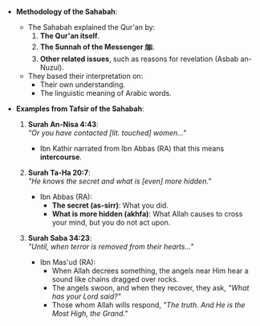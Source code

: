 - **Methodology of the Sahabah**:  
  - The Sahabah explained the Qur'an by:  
    1. **The Qur'an itself**.  
    2. **The Sunnah of the Messenger ﷺ**.  
    3. **Other related issues**, such as reasons for revelation (Asbab an-Nuzul).  
  - They based their interpretation on:  
    - Their own understanding.  
    - The linguistic meaning of Arabic words.

- **Examples from Tafsir of the Sahabah**:
  1. **Surah An-Nisa 4:43**:  
     *"Or you have contacted [lit. touched] women..."*  
     - Ibn Kathir narrated from Ibn Abbas (RA) that this means **intercourse**.

  2. **Surah Ta-Ha 20:7**:  
     *"He knows the secret and what is [even] more hidden."*  
     - Ibn Abbas (RA):  
       - **The secret (as-sirr)**: What you did.  
       - **What is more hidden (akhfa)**: What Allah causes to cross your mind, but you do not act upon.

  3. **Surah Saba 34:23**:  
     *"Until, when terror is removed from their hearts..."*  
     - Ibn Mas'ud (RA):  
       - When Allah decrees something, the angels near Him hear a sound like chains dragged over rocks.  
       - The angels swoon, and when they recover, they ask, *"What has your Lord said?"*  
       - Those whom Allah wills respond, *"The truth. And He is the Most High, the Grand."*
